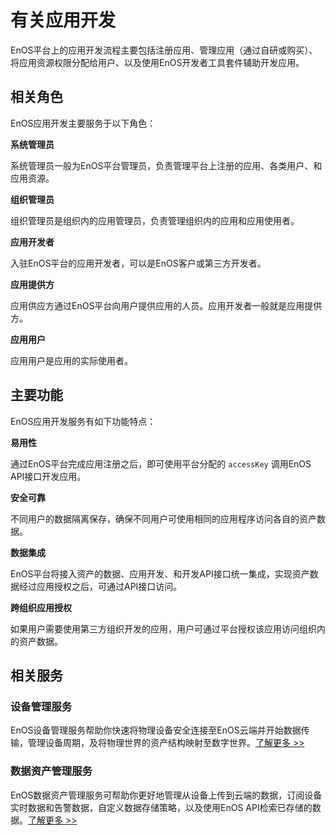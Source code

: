 # 有关应用开发

EnOS平台上的应用开发流程主要包括注册应用、管理应用（通过自研或购买）、将应用资源权限分配给用户、以及使用EnOS开发者工具套件辅助开发应用。

## 相关角色

EnOS应用开发主要服务于以下角色：

**系统管理员**

系统管理员一般为EnOS平台管理员，负责管理平台上注册的应用、各类用户、和应用资源。

**组织管理员**

组织管理员是组织内的应用管理员，负责管理组织内的应用和应用使用者。

**应用开发者**

入驻EnOS平台的应用开发者，可以是EnOS客户或第三方开发者。

**应用提供方**

应用供应方通过EnOS平台向用户提供应用的人员。应用开发者一般就是应用提供方。

**应用用户**

应用用户是应用的实际使用者。

## 主要功能

EnOS应用开发服务有如下功能特点：

**易用性**

通过EnOS平台完成应用注册之后，即可使用平台分配的 `accessKey` 调用EnOS API接口开发应用。

**安全可靠**

不同用户的数据隔离保存，确保不同用户可使用相同的应用程序访问各自的资产数据。

**数据集成**

EnOS平台将接入资产的数据、应用开发、和开发API接口统一集成，实现资产数据经过应用授权之后，可通过API接口访问。

**跨组织应用授权**

如果用户需要使用第三方组织开发的应用，用户可通过平台授权该应用访问组织内的资产数据。

## 相关服务

### 设备管理服务

EnOS设备管理服务帮助你快速将物理设备安全连接至EnOS云端并开始数据传输，管理设备周期，及将物理世界的资产结构映射至数字世界。[了解更多 >>](https://www.envisioniot.com/docs/device-connection/zh_CN/latest/device_management_overview.html)

### 数据资产管理服务

EnOS数据资产管理服务可帮助你更好地管理从设备上传到云端的数据，订阅设备实时数据和告警数据，自定义数据存储策略，以及使用EnOS API检索已存储的数据。[了解更多 >>](https://www.envisioniot.com/docs/data-asset/zh_CN/latest/data_asset_overview.html)